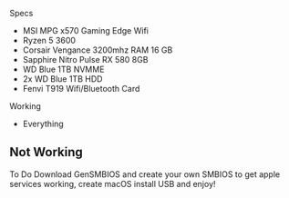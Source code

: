 Specs
- MSI MPG x570 Gaming Edge Wifi
- Ryzen 5 3600
- Corsair Vengance 3200mhz RAM 16 GB
- Sapphire Nitro Pulse RX 580 8GB
- WD Blue 1TB NVMME
- 2x WD Blue 1TB HDD
- Fenvi T919 Wifi/Bluetooth Card

Working 
- Everything

Not Working
-        



To Do
Download GenSMBIOS and create your own SMBIOS to get apple services working,
create macOS install USB and enjoy!
